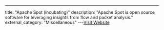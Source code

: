 ---
title: "Apache Spot (incubating)"
description: "Apache Spot is open source software for leveraging insights from flow and packet analysis."
external_category: "Miscellaneous"
---[Visit Website](https://github.com/apache/incubator-spot)

